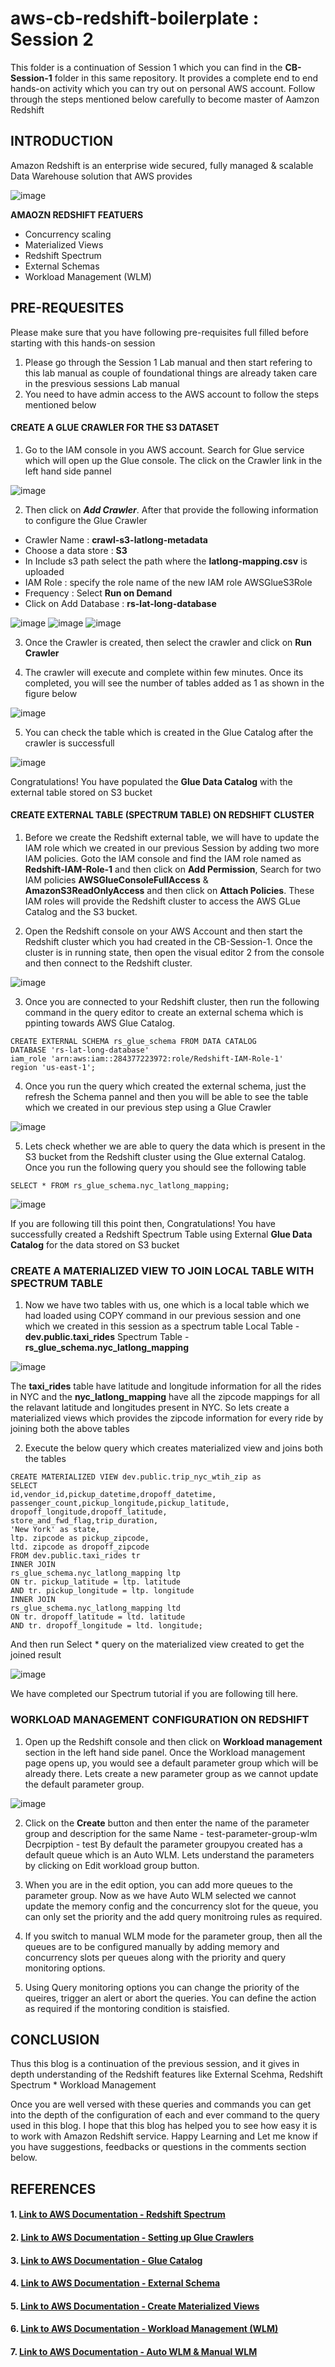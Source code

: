 # aws-cb-redshift-boilerplate : Session 2
This folder is a continuation of Session 1 which you can find in the **CB-Session-1** folder in this same repository. It provides a complete end to end hands-on activity which you can try out on personal AWS account. Follow through the steps mentioned below carefully to become master of Aamzon Redshift

## **INTRODUCTION**

Amazon Redshift is an enterprise wide secured, fully managed & scalable Data Warehouse solution that AWS provides

![image](https://user-images.githubusercontent.com/17497381/166972051-c4d404a4-1192-424c-aeb9-b4880ff9f5fc.png)

**AMAOZN REDSHIFT FEATUERS**
- Concurrency scaling
- Materialized Views
- Redshift Spectrum
- External Schemas
- Workload Management (WLM)

## **PRE-REQUESITES**

Please make sure that you have following pre-requisites full filled before starting with this hands-on session 
1. Please go through the Session 1 Lab manual and then start refering to this lab manual as couple of foundational things are already taken care in the presvious sessions Lab manual
2. You need to have admin access to the AWS account to follow the steps mentioned below

#### **CREATE A GLUE CRAWLER FOR THE S3 DATASET**

1. Go to the IAM console in you AWS account. Search for Glue service which will open up the Glue console. The click on the Crawler link in the left hand side pannel

![image](https://user-images.githubusercontent.com/17497381/172198319-388e026b-2e6a-41e5-af99-654b2907a9a7.png)

2. Then click on _**Add Crawler**_. After that provide the following information to configure the Glue Crawler
- Crawler Name : **crawl-s3-latlong-metadata**
- Choose a data store : **S3**
- In Include s3 path select the path where the **latlong-mapping.csv** is uploaded
- IAM Role : specify the role name of the new IAM role AWSGlueS3Role
- Frequency : Select **Run on Demand**
- Click on Add Database : **rs-lat-long-database**

![image](https://user-images.githubusercontent.com/17497381/172199564-5a97c7f2-cb0e-44da-a356-35e7d2857ee7.png)
![image](https://user-images.githubusercontent.com/17497381/172199679-389f182b-c963-493a-b5f1-7f0795062e4c.png)
![image](https://user-images.githubusercontent.com/17497381/172199843-4f387300-043f-4979-b6db-f68f7d75c000.png)

3. Once the Crawler is created, then select the crawler and click on **Run Crawler**

4. The crawler will execute and complete within few minutes. Once its completed, you will see the number of tables added as 1 as shown in the figure below

![image](https://user-images.githubusercontent.com/17497381/172200496-56c3a3ae-ea9b-4914-adff-6558ea7d23c5.png)

5. You can check the table which is created in the Glue Catalog after the crawler is successfull

![image](https://user-images.githubusercontent.com/17497381/172200689-4084ab3f-6004-47e7-80f1-1342ae4271ef.png)

Congratulations! You have populated the **Glue Data Catalog** with the external table stored on S3 bucket 


#### **CREATE EXTERNAL TABLE (SPECTRUM TABLE) ON REDSHIFT CLUSTER**

1. Before we create the Redshift external table, we will have to update the IAM role which we created in our previous Session by adding two more IAM policies. Goto the IAM console and find the IAM role named as __**Redshift-IAM-Role-1**__ and then click on __**Add Permission**__, Search for two IAM policies __**AWSGlueConsoleFullAccess**__ & __**AmazonS3ReadOnlyAccess**__ and then click on **Attach Policies**. These IAM roles will provide the Redshift cluster to access the AWS GLue Catalog and the S3 bucket.

2. Open the Redshift console on your AWS Account and then start the Redshift cluster which you had created in the CB-Session-1. Once the cluster is in running state, then open the visual editor 2 from the console and then connect to the Redshift cluster.

![image](https://user-images.githubusercontent.com/17497381/172207259-8a641f3f-08e2-4c82-b524-b6512232963c.png)
 
3. Once you are connected to your Redshift cluster, then run the following command in the query editor to create an external schema which is ppinting towards AWS Glue Catalog.

```
CREATE EXTERNAL SCHEMA rs_glue_schema FROM DATA CATALOG 
DATABASE 'rs-lat-long-database' 
iam_role 'arn:aws:iam::284377223972:role/Redshift-IAM-Role-1' 
region 'us-east-1';
```

4. Once you run the query which created the external schema, just the refresh the Schema pannel and then you will be able to see the table which we created in our previous step using a Glue Crawler

![image](https://user-images.githubusercontent.com/17497381/172211594-840b3ff7-a9ff-413b-82e0-c613c4c6f3ab.png)

5. Lets check whether we are able to query the data which is present in the S3 bucket from the Redshift cluster using the Glue external Catalog. Once you run the following query you should see the following table

```
SELECT * FROM rs_glue_schema.nyc_latlong_mapping;
```

![image](https://user-images.githubusercontent.com/17497381/172212341-1c45393f-94fb-4e61-b276-2e2f82e3c2fa.png)


If you are following till this point then, Congratulations! You have successfully created a Redshift Spectrum Table using External **Glue Data Catalog** for the data stored on S3 bucket 


### **CREATE A MATERIALIZED VIEW TO JOIN LOCAL TABLE WITH SPECTRUM TABLE**

1. Now we have two tables with us, one which is a local table which we had loaded using COPY command in our previous session and one which we created in this session as a spectrum table
Local Table - **dev.public.taxi_rides**
Spectrum Table - **rs_glue_schema.nyc_latlong_mapping**

![image](https://user-images.githubusercontent.com/17497381/172410145-41a15416-1074-4e10-9135-e577b43c4cea.png)

The **taxi_rides** table have latitude and longitude information for all the rides in NYC and the **nyc_latlong_mapping** have all the zipcode mappings for all the relavant latitude and longitudes present in NYC. So lets create a materialized views which provides the zipcode information for every ride by joining both the above tables

2. Execute the below query which creates materialized view and joins both the tables

```
CREATE MATERIALIZED VIEW dev.public.trip_nyc_wtih_zip as
SELECT 
id,vendor_id,pickup_datetime,dropoff_datetime,
passenger_count,pickup_longitude,pickup_latitude,
dropoff_longitude,dropoff_latitude,
store_and_fwd_flag,trip_duration, 
'New York' as state,
ltp. zipcode as pickup_zipcode,
ltd. zipcode as dropoff_zipcode
FROM dev.public.taxi_rides tr 
INNER JOIN 
rs_glue_schema.nyc_latlong_mapping ltp
ON tr. pickup_latitude = ltp. latitude
AND tr. pickup_longitude = ltp. longitude
INNER JOIN 
rs_glue_schema.nyc_latlong_mapping ltd
ON tr. dropoff_latitude = ltd. latitude
AND tr. dropoff_longitude = ltd. longitude;
```

And then run Select * query on the materialized view created to get the joined result

![image](https://user-images.githubusercontent.com/17497381/172412004-40faf51a-d721-4deb-9d86-1bdbbb7a9c58.png)

We have completed our Spectrum tutorial if you are following till here.

### **WORKLOAD MANAGEMENT CONFIGURATION ON REDSHIFT**

1. Open up the Redshift console and then click on **Workload management** section in the left hand side panel. Once the Workload management page opens up, you would see a default parameter group which will be already there. Lets create a new parameter group as we cannot update the default parameter group. 

![image](https://user-images.githubusercontent.com/17497381/172433478-9f94fc3a-6758-4d6e-96f7-24bb9b966d28.png)


2. Click on the **Create** button and then enter the name of the parameter group and description for the same
Name - test-parameter-group-wlm
Decrpiption - test
By default the parameter groupyou created has a default queue which is an Auto WLM. Lets understand the parameters by clicking on Edit workload group button.

3. When you are in the edit option, you can add more queues to the parameter group. Now as we have Auto WLM selected we cannot update the memory config and the concurrency slot for the queue, you can only set the priority and the add query monitroing rules as required.

4. If you switch to manual WLM mode for the parameter group, then all the queues are to be configured manually by adding memory and concurrency slots per queues along with the priority and query monitoring options.

5. Using Query monitoring options you can change the priority of the queires, trigger an alert or abort the queries. You can define the action as required if the montoring condition is staisfied.

## CONCLUSION

Thus this blog is a continuation of the previous session, and it gives in depth understanding of the Redshift features like External Scehma, Redshift Spectrum * Workload Management

Once you are well versed with these queries and commands you can get into the depth of the configuration of each and ever command to the query used in this blog. I hope that this blog has helped you to see how easy it is to work with Amazon Redshift service. Happy Learning and Let me know if you have suggestions, feedbacks or questions in the comments section below.

## REFERENCES

#### 1. [Link to AWS Documentation - Redshift Spectrum](https://docs.aws.amazon.com/redshift/latest/dg/c-using-spectrum.html#c-spectrum-overview)
#### 2. [Link to AWS Documentation - Setting up Glue Crawlers](https://docs.aws.amazon.com/glue/latest/dg/crawler-configuration.html)
#### 3. [Link to AWS Documentation - Glue Catalog](https://docs.aws.amazon.com/glue/latest/dg/populate-data-catalog.html)
#### 4. [Link to AWS Documentation - External Schema](https://docs.aws.amazon.com/redshift/latest/dg/r_CREATE_EXTERNAL_SCHEMA.html)
#### 5. [Link to AWS Documentation - Create Materialized Views](https://docs.aws.amazon.com/redshift/latest/dg/materialized-view-create-sql-command.html)
#### 6. [Link to AWS Documentation - Workload Management (WLM)](https://docs.aws.amazon.com/redshift/latest/dg/c_workload_mngmt_classification.html)
#### 7. [Link to AWS Documentation - Auto WLM & Manual WLM](https://docs.aws.amazon.com/redshift/latest/dg/automatic-wlm.html)
